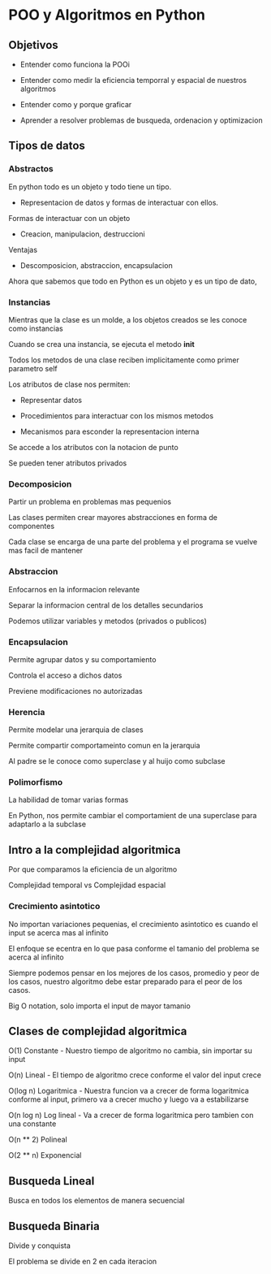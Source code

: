 # POO y Algoritmos en Python

## Objetivos

- Entender como funciona la POOi

- Entender como medir la eficiencia temporral y espacial de nuestros algoritmos

- Entender como y porque graficar

- Aprender a resolver problemas de busqueda, ordenacion y optimizacion

## Tipos de datos

### Abstractos

En python todo es un objeto y todo tiene un tipo.

- Representacion de datos y formas de interactuar con ellos.

Formas de interactuar con un objeto

- Creacion, manipulacion, destruccioni

Ventajas

- Descomposicion, abstraccion, encapsulacion

Ahora que sabemos que todo en Python es un objeto y es un tipo de dato,

### Instancias

Mientras que la clase es un molde, a los objetos creados se les conoce como instancias

Cuando se crea una instancia, se ejecuta el metodo __init__

Todos los metodos de una clase reciben implicitamente como primer parametro self

Los atributos de clase nos permiten:

- Representar datos

- Procedimientos para interactuar con los mismos metodos

- Mecanismos para esconder la representacion interna

Se accede a los atributos con la notacion de punto

Se pueden tener atributos privados

### Decomposicion

Partir un problema en problemas mas pequenios

Las clases permiten crear mayores abstracciones en forma de componentes

Cada clase se encarga de una parte del problema y el programa se vuelve mas facil de mantener

### Abstraccion

Enfocarnos en la informacion relevante

Separar la informacion central de los detalles secundarios

Podemos utilizar variables y metodos (privados o publicos)

### Encapsulacion

Permite agrupar datos y su comportamiento

Controla el acceso a dichos datos

Previene modificaciones no autorizadas

### Herencia

Permite modelar una jerarquia de clases

Permite compartir comportameinto comun en la jerarquia

Al padre se le conoce como superclase y al huijo como subclase

### Polimorfismo

La habilidad de tomar varias formas

En Python, nos permite cambiar el comportamient de una superclase para adaptarlo a la subclase

## Intro a la complejidad algoritmica

Por que comparamos la eficiencia de un algoritmo

Complejidad temporal vs Complejidad espacial

### Crecimiento asintotico

No importan variaciones pequenias, el crecimiento asintotico es cuando el input se acerca mas al infinito

El enfoque se ecentra en lo que pasa conforme el tamanio del problema se acerca al infinito

Siempre podemos pensar en los mejores de los casos, promedio y peor de los casos, nuestro algoritmo debe estar preparado para el peor de los casos.

Big O notation, solo importa el input de mayor tamanio

## Clases de complejidad algoritmica

O(1) Constante - Nuestro tiempo de algoritmo no cambia, sin importar su input

O(n) Lineal - El tiempo de algoritmo crece conforme el valor del input crece

O(log n) Logaritmica - Nuestra funcion va a crecer de forma logaritmica conforme al input, primero va a crecer mucho y luego va a estabilizarse 

O(n log n) Log lineal - Va a crecer de forma logaritmica pero tambien con una constante

O(n ** 2) Polineal

O(2 ** n) Exponencial

## Busqueda Lineal

Busca en todos los elementos de manera secuencial

## Busqueda Binaria

Divide y conquista

El problema se divide en 2 en cada iteracion

